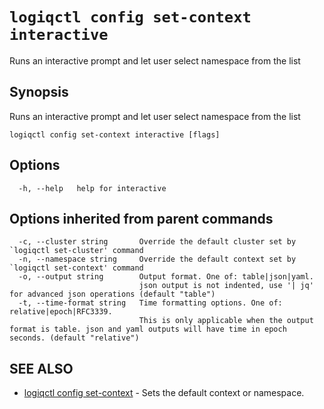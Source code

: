 # `logiqctl config set-context interactive`

Runs an interactive prompt and let user select namespace from the list

## Synopsis

Runs an interactive prompt and let user select namespace from the list

```
logiqctl config set-context interactive [flags]
```

## Options

```
  -h, --help   help for interactive
```

## Options inherited from parent commands

```
  -c, --cluster string       Override the default cluster set by `logiqctl set-cluster' command
  -n, --namespace string     Override the default context set by `logiqctl set-context' command
  -o, --output string        Output format. One of: table|json|yaml. 
                             json output is not indented, use '| jq' for advanced json operations (default "table")
  -t, --time-format string   Time formatting options. One of: relative|epoch|RFC3339. 
                             This is only applicable when the output format is table. json and yaml outputs will have time in epoch seconds. (default "relative")
```

## SEE ALSO

* [logiqctl config set-context](/config/logiqctl_config_set-context)	 - Sets the default context or namespace.

